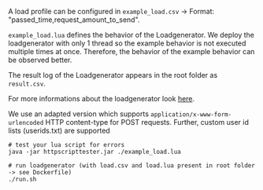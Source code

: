 A load profile can be configured in `example_load.csv` -> Format: "passed_time,request_amount_to_send".

`example_load.lua` defines the behavior of the Loadgenerator. We deploy the loadgenerator with only 1 thread so the example behavior is not executed multiple times at once. Therefore, the behavior of the example behavior can be observed better.

The result log of the Loadgenerator appears in the root folder as `result.csv`.

For more informations about the loadgenerator look [here](https://github.com/SimonEismann/HTTP-Load-Generator).

We use an adapted version which supports `application/x-www-form-urlencoded` HTTP content-type for POST requests. Further, custom user id lists (userids.txt) are supported
```shell
# test your lua script for errors
java -jar httpscripttester.jar ./example_load.lua

# run loadgenerator (with load.csv and load.lua present in root folder -> see Dockerfile)
./run.sh
```